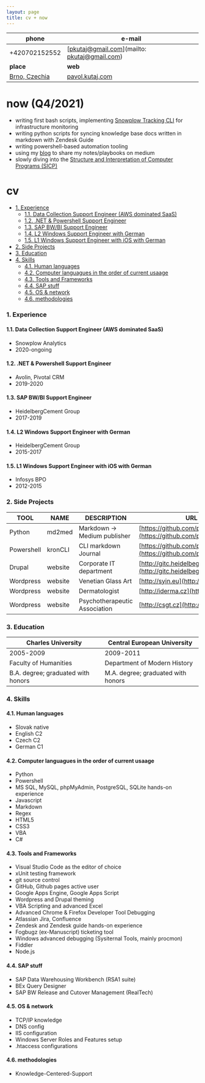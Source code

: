 ```yaml
---
layout: page
title: cv + now
---               
```

 
phone                                               | e-mail
----------------------------------------------------|---------------------------------------------
+420702152552                                       | [pkutaj@gmail.com](mailto: pkutaj@gmail.com)
**place**                                           | **web**
[Brno, Czechia](https://en.wikipedia.org/wiki/Brno) | [pavol.kutaj.com](http://pavol.kutaj.com)
 
# now (Q4/2021)
* writing first bash scripts, implementing [Snowplow Tracking CLI](https://docs.snowplowanalytics.com/docs/collecting-data/collecting-from-own-applications/snowplow-tracking-cli/) for infrastructure monitoring
* writing python scripts for syncing knowledge base docs written in markdown with Zendesk Guide
* writing powershell-based automation tooling
* using my [blog](https://pavolkutaj.medium.com/) to share my notes/playbooks on medium
* slowly diving into the [Structure and Interpretation of Computer Programs (SICP)](https://ocw.mit.edu/courses/electrical-engineering-and-computer-science/6-001-structure-and-interpretation-of-computer-programs-spring-2005/video-lectures/)

# cv 
<!-- TOC -->

- [1. Experience](#1-experience)
    - [1.1. Data Collection Support Engineer (AWS dominated SaaS)](#11-data-collection-support-engineer-aws-dominated-saas)
    - [1.2. .NET & Powershell Support Engineer](#12-net--powershell-support-engineer)
    - [1.3. SAP BW/BI Support Engineer](#13-sap-bwbi-support-engineer)
    - [1.4. L2 Windows Support Engineer with German](#14-l2-windows-support-engineer-with-german)
    - [1.5. L1 Windows Support Engineer with iOS with German](#15-l1-windows-support-engineer-with-ios-with-german)
- [2. Side Projects](#2-side-projects)
- [3. Education](#3-education)
- [4. Skills](#4-skills)
    - [4.1. Human languages](#41-human-languages)
    - [4.2. Computer languagues in the order of current usaage](#42-computer-languagues-in-the-order-of-current-usaage)
    - [4.3. Tools and Frameworks](#43-tools-and-frameworks)
    - [4.4. SAP stuff](#44-sap-stuff)
    - [4.5. OS & network](#45-os--network)
    - [4.6. methodologies](#46-methodologies)

<!-- /TOC -->
  
### 1. Experience

#### 1.1. Data Collection Support Engineer (AWS dominated SaaS)
* Snowplow Analytics    
* 2020-ongoing

#### 1.2. .NET & Powershell Support Engineer
* Avolin, Pivotal CRM
* 2019-2020
 
#### 1.3. SAP BW/BI Support Engineer
* HeidelbergCement Group
* 2017-2019
  
#### 1.4. L2 Windows Support Engineer with German 
* HeidelbergCement Group 
* 2015-2017
  
#### 1.5. L1 Windows Support Engineer with iOS with German
* Infosys BPO
* 2012-2015

### 2. Side Projects
 
TOOL       | NAME    | DESCRIPTION                   | URL
-----------|---------|-------------------------------|-----------------------------------------------------------------------
Python     | md2med  | Markdown → Medium publisher   | [https://github.com/pkutaj/md2med](https://github.com/pkutaj/md2med)
Powershell | kronCLI | CLI markdown Journal          | [https://github.com/pkutaj/kronCLI](https://github.com/pkutaj/kronCLI)
Drupal     | website | Corporate IT department       | [http://gitc.heidelbegcement.com](http://gitc.heidelbegcement.com)
Wordpress  | website | Venetian Glass Art            | [http://syin.eu](http://syin.eu)
Wordpress  | website | Dermatologist                 | [http://iderma.cz](http://iderma.cz)
Wordpress  | website | Psychotherapeutic Association | [http://csgt.cz](http://csgt.cz)

### 3. Education
 
Charles University                 | Central European University
-----------------------------------|-----------------------------------
2005-2009                          | 2009-2011
Faculty of Humanities              | Department of Modern History
B.A. degree; graduated with honors | M.A. degree; graduated with honors
 
### 4. Skills
#### 4.1. Human languages
* Slovak native 
* English C2
* Czech C2
* German C1
 
#### 4.2. Computer languagues in the order of current usaage
* Python
* Powershell
* MS SQL, MySQL, phpMyAdmin, PostgreSQL, SQLite hands-on experience
* Javascript 
* Markdown 
* Regex 
* HTML5 
* CSS3 
* VBA 
* C# 
 
#### 4.3. Tools and Frameworks
* Visual Studio Code as the editor of choice
* xUnit testing framework
* git source control 
* GitHub, Github pages active user
* Google Apps Engine, Google Apps Script
* Wordpress and Drupal theming
* VBA Scripting and advanced Excel
* Advanced  Chrome & Firefox Developer Tool Debugging
* Atlassian Jira, Confluence
* Zendesk and Zendesk guide hands-on experience
* Fogbugz (ex-Manuscript) ticketing tool
* Windows advanced debugging (Sysiternal Tools, mainly procmon)
* Fiddler
* Node.js
 
#### 4.4. SAP stuff
* SAP Data Warehousing Workbench (RSA1 suite)
* BEx Query Designer
* SAP BW Release and Cutover Management (RealTech) 
 
#### 4.5. OS & network
* TCP/IP knowledge
* DNS config 
* IIS configuration
* Windows Server Roles and Features setup
* .htaccess configurations
 
#### 4.6. methodologies
* Knowledge-Centered-Support